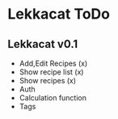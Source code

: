 # Lekkacat ToDo
## Lekkacat v0.1
- Add,Edit Recipes (x)
- Show recipe list (x)
- Show recipes (x)
- Auth
- Calculation function
- Tags
